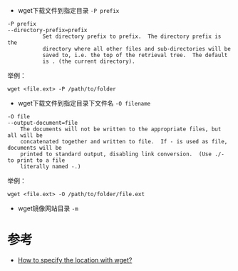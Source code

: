
* wget下载文件到指定目录 `-P prefix`

```
-P prefix
--directory-prefix=prefix
           Set directory prefix to prefix.  The directory prefix is the
           directory where all other files and sub-directories will be
           saved to, i.e. the top of the retrieval tree.  The default
           is . (the current directory).
```

举例：

```
wget <file.ext> -P /path/to/folder
```

* wget下载文件到指定目录下文件名 `-O filename`

```
-O file
--output-document=file
    The documents will not be written to the appropriate files, but all will be
    concatenated together and written to file.  If - is used as file, documents will be
    printed to standard output, disabling link conversion.  (Use ./- to print to a file
    literally named -.)
```

举例：

```
wget <file.ext> -O /path/to/folder/file.ext
```

* wget镜像网站目录 `-m`

# 参考

* [How to specify the location with wget?](https://stackoverflow.com/questions/1078524/how-to-specify-the-location-with-wget)